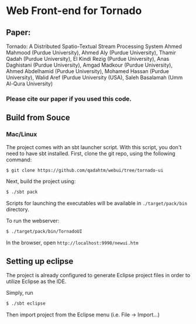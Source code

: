 # Web Front-end for Tornado
## Paper: 
Tornado: A Distributed Spatio-Textual Stream Processing System
Ahmed Mahmood (Purdue University), Ahmed Aly (Purdue University), Thamir Qadah (Purdue University), El Kindi Rezig (Purdue University), Anas Daghistani (Purdue University), Amgad Madkour (Purdue University), Ahmed Abdelhamid (Purdue University), Mohamed Hassan (Purdue University), Walid Aref (Purdue University (USA), Saleh Basalamah (Umm Al-Qura University)

### Please cite our paper if you used this code.

## Build from Souce
### Mac/Linux
The project comes with an sbt launcher script. With this script, you don't need to have sbt installed. First, clone the git repo, using the following command: 
```sh
$ git clone https://github.com/qadahtm/webui/tree/tornado-ui
```
Next, build the project using:
```sh
$ ./sbt pack
```
Scripts for launching the executables will be available in `./target/pack/bin` directory.

To run the webserver: 
```sh
$ ./target/pack/bin/TornadoUI
```

In the browser, open `http://localhost:9990/newui.htm`


## Setting up eclipse
The project is already configured to generate Eclipse project files in order to utilize Eclipse as the IDE.

Simply, run 
```sh
$ ./sbt eclipse
```

Then import project from the Eclipse menu (i.e. File -> Import...)